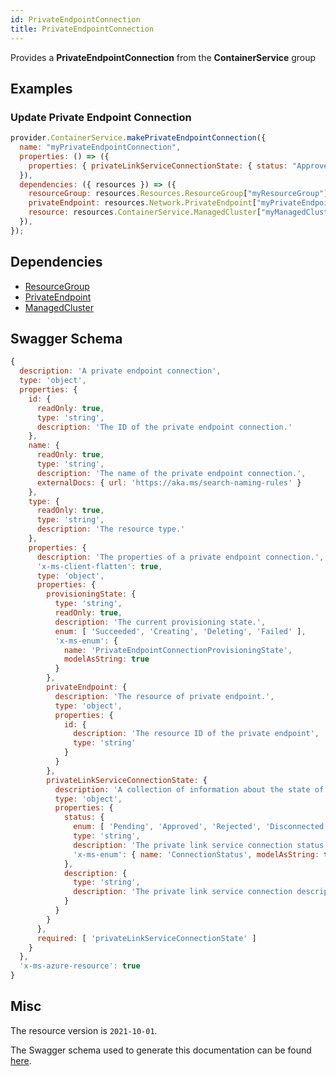 ```yaml
---
id: PrivateEndpointConnection
title: PrivateEndpointConnection
---
```

Provides a **PrivateEndpointConnection** from the **ContainerService** group
## Examples
### Update Private Endpoint Connection
```js
provider.ContainerService.makePrivateEndpointConnection({
  name: "myPrivateEndpointConnection",
  properties: () => ({
    properties: { privateLinkServiceConnectionState: { status: "Approved" } },
  }),
  dependencies: ({ resources }) => ({
    resourceGroup: resources.Resources.ResourceGroup["myResourceGroup"],
    privateEndpoint: resources.Network.PrivateEndpoint["myPrivateEndpoint"],
    resource: resources.ContainerService.ManagedCluster["myManagedCluster"],
  }),
});

```
## Dependencies
- [ResourceGroup](../Resources/ResourceGroup.md)
- [PrivateEndpoint](../Network/PrivateEndpoint.md)
- [ManagedCluster](../ContainerService/ManagedCluster.md)
## Swagger Schema
```js
{
  description: 'A private endpoint connection',
  type: 'object',
  properties: {
    id: {
      readOnly: true,
      type: 'string',
      description: 'The ID of the private endpoint connection.'
    },
    name: {
      readOnly: true,
      type: 'string',
      description: 'The name of the private endpoint connection.',
      externalDocs: { url: 'https://aka.ms/search-naming-rules' }
    },
    type: {
      readOnly: true,
      type: 'string',
      description: 'The resource type.'
    },
    properties: {
      description: 'The properties of a private endpoint connection.',
      'x-ms-client-flatten': true,
      type: 'object',
      properties: {
        provisioningState: {
          type: 'string',
          readOnly: true,
          description: 'The current provisioning state.',
          enum: [ 'Succeeded', 'Creating', 'Deleting', 'Failed' ],
          'x-ms-enum': {
            name: 'PrivateEndpointConnectionProvisioningState',
            modelAsString: true
          }
        },
        privateEndpoint: {
          description: 'The resource of private endpoint.',
          type: 'object',
          properties: {
            id: {
              description: 'The resource ID of the private endpoint',
              type: 'string'
            }
          }
        },
        privateLinkServiceConnectionState: {
          description: 'A collection of information about the state of the connection between service consumer and provider.',
          type: 'object',
          properties: {
            status: {
              enum: [ 'Pending', 'Approved', 'Rejected', 'Disconnected' ],
              type: 'string',
              description: 'The private link service connection status.',
              'x-ms-enum': { name: 'ConnectionStatus', modelAsString: true }
            },
            description: {
              type: 'string',
              description: 'The private link service connection description.'
            }
          }
        }
      },
      required: [ 'privateLinkServiceConnectionState' ]
    }
  },
  'x-ms-azure-resource': true
}
```
## Misc
The resource version is `2021-10-01`.

The Swagger schema used to generate this documentation can be found [here](https://github.com/Azure/azure-rest-api-specs/tree/main/specification/containerservice/resource-manager/Microsoft.ContainerService/stable/2021-10-01/managedClusters.json).
